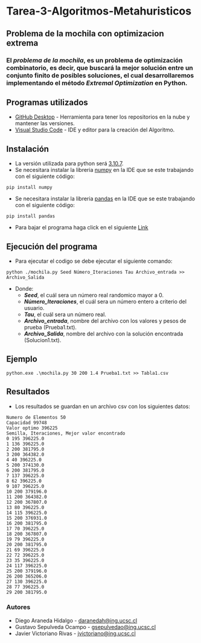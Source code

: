 # Tarea-3-Algoritmos-Metahuristicos
## Problema de la mochila con optimizacion extrema
### El ***problema de la mochila***, es un problema de optimización combinatorio, es decir, que buscará la mejor solución entre un conjunto finito de posibles soluciones, el cual desarrollaremos implementando el método ***Extremal Optimization*** en Python.

## Programas utilizados 

* [GitHub Desktop](https://desktop.github.com/) - Herramienta para tener los repositorios en la nube y mantener las versiones.
* [Visual Studio Code](https://visualstudio.microsoft.com/es/) - IDE y editor para la creación del Algoritmo.

## Instalación
* La versión utilizada para python será [3.10.7](https://www.python.org/downloads/).
* Se necesitara instalar la libreria [numpy](https://numpy.org/) en la IDE que se este trabajando con el siguiente código:
 ```
 pip install numpy
 ```
 * Se necesitara instalar la libreria [pandas](https://pandas.pydata.org/) en la IDE que se este trabajando con el siguiente código:
 ```
 pip install pandas
 ```
 * Para bajar el programa haga click en el siguiente [Link](https://github.com/GustavoSepul/Tarea-3-Algoritmos-Metaheuristicos/archive/refs/heads/main.zip)

## Ejecución del programa

- Para ejecutar el codigo se debe ejecutar el siguiente comando: 
```
python ./mochila.py Seed Número_Iteraciones Tau Archivo_entrada >> Archivo_Salida
```
- Donde:
    - ***Seed***, el cuál sera un número real randomico mayor a 0.
    - ***Número_Iteraciones***, el cuál sera un número entero a criterio del usuario.
    - ***Tau***, el cuál sera un número real.
    - ***Archivo_entrada***, nombre del archivo con los valores y pesos de prueba (Prueba1.txt).
    - ***Archivo_Salida***, nombre del archivo con la solución encontrada (Solucion1.txt).

## Ejemplo
```
python.exe .\mochila.py 30 200 1.4 Prueba1.txt >> Tabla1.csv
```


## Resultados
- Los resultados se guardan en un archivo csv con los siguientes datos:
```
Numero de Elementos 50
Capacidad 99748
Valor optimo 396225
Semilla, Iteraciones, Mejor valor encontrado
0 195 396225.0
1 136 396225.0
2 200 381795.0
3 200 364382.0
4 40 396225.0
5 200 374130.0
6 200 381795.0
7 137 396225.0
8 62 396225.0
9 107 396225.0
10 200 379196.0
11 200 364382.0
12 200 367807.0
13 80 396225.0
14 115 396225.0
15 200 376931.0
16 200 381795.0
17 70 396225.0
18 200 367807.0
19 79 396225.0
20 200 381795.0
21 69 396225.0
22 72 396225.0
23 35 396225.0
24 117 396225.0
25 200 379196.0
26 200 365206.0
27 130 396225.0
28 77 396225.0
29 200 381795.0

```



### Autores
* Diego Araneda Hidalgo - daranedah@ing.ucsc.cl
* Gustavo Sepulveda Ocampo - gsepulvedao@ing.ucsc.cl
* Javier Victoriano Rivas - jvictoriano@ing.ucsc.cl

